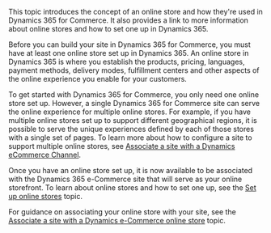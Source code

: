 This topic introduces the concept of an online store and how they're used in Dynamics 365 for Commerce. It also provides a link to more information about online stores and how to set one up in Dynamics 365.

Before you can build your site in Dynamics 365 for Commerce, you must have at least one online store set up in Dynamics 365. An online store in Dynamics 365 is where you establish the products, pricing, languages, payment methods, delivery modes, fulfillment centers and other aspects of the online experience you enable for your customers. 

To get started with Dynamics 365 for Commerce, you only need one online store set up. However, a single Dynamics 365 for Commerce site can serve the online experience for multiple online stores. For example, if you have multiple online stores set up to support different geographical regions, it is possible to serve the unique experiences defined by each of those stores with a single set of pages. To learn more about how to configure a site to support multiple online stores, see [Associate a site with a Dynamics eCommerce Channel](http://). 

Once you have an online store set up, it is now available to be associated with the Dynamics 365 e-Commerce site that will serve as your online storefront. To learn about online stores and how to set one up, see the [Set up online stores](https://docs.microsoft.com/en-us/dynamics365/unified-operations/retail/online-stores) topic. 

For guidance on associating your online store with your site, see the [Associate a site with a Dynamics e-Commerce online store](http://) topic. 

